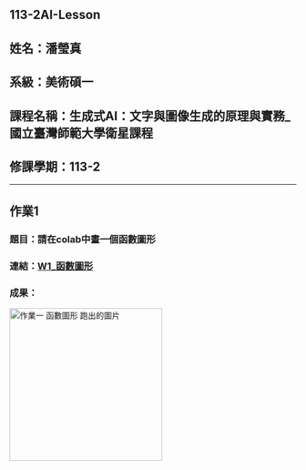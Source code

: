 ## 113-2AI-Lesson
## 姓名：潘瑩真
## 系級：美術碩一
## 課程名稱：生成式AI：文字與圖像生成的原理與實務_國立臺灣師範大學衛星課程
## 修課學期：113-2

---
## 作業1
### 題目：請在colab中畫一個函數圖形
### 連結：[W1_函數圖形](https://colab.research.google.com/github/PanpanMOA/113-2AI-Lesson/blob/main/W1_%E5%87%BD%E6%95%B8%E5%9C%96%E5%BD%A2.ipynb)
### 成果：
<img width="268" alt="作業一 函數圖形 跑出的圖片" src="https://github.com/user-attachments/assets/07cbb626-f375-407a-aab3-a100573bbb9a" />

